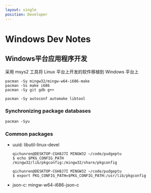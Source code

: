 ```yaml
---
layout: single
position: Developer
---
```


# Windows Dev Notes

## Windows平台应用程序开发

采用 msys2 工具将 Linux 平台上开发的软件移植到 Windows 平台上

    pacman -Sy mingw32/mingw-w64-i686-make
    pacman -Ss make i686
    pacman -Sy git gdb g++
    
    pacman -Sy autoconf automake libtool
    
### Synchronizing package databases 

    pacman -Syu

### Common packages

* uuid: libutil-linux-devel

      qichunren@DESKTOP-CGH8J7I MINGW32 ~/code/pudgeptu
      $ echo $PKG_CONFIG_PATH
      /mingw32/lib/pkgconfig:/mingw32/share/pkgconfig

      qichunren@DESKTOP-CGH8J7I MINGW32 ~/code/pudgeptu
      $ export PKG_CONFIG_PATH=$PKG_CONFIG_PATH:/usr/lib/pkgconfig

* json-c:  mingw-w64-i686-json-c




